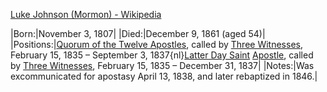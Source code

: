 ﻿[Luke Johnson (Mormon) - Wikipedia](https://en.wikipedia.org/wiki/Luke_Johnson_(Mormon))


|Born:|November 3, 1807|
|Died:|December 9, 1861 (aged 54)|
|Positions:|[Quorum of the Twelve Apostles](https://en.wikipedia.org/wiki/Quorum_of_the_Twelve#Members_of_the_Quorum,_prior_to_1844 "Quorum of the Twelve"), called by [Three Witnesses](https://en.wikipedia.org/wiki/Three_Witnesses "Three Witnesses"), February 15, 1835 – September 3, 1837{nl}[Latter Day Saint](https://en.wikipedia.org/wiki/Latter_Day_Saint "Latter Day Saint") [Apostle](https://en.wikipedia.org/wiki/Apostle_%28Latter_Day_Saints%29 "Apostle (Latter Day Saints)"), called by [Three Witnesses](https://en.wikipedia.org/wiki/Three_Witnesses "Three Witnesses"), February 15, 1835 – December 31, 1837|
|Notes:|Was excommunicated for apostasy April 13, 1838, and later rebaptized in 1846.|
